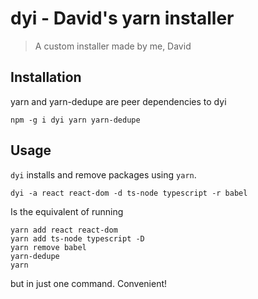 # dyi - David's yarn installer
> A custom installer made by me, David

## Installation

yarn and yarn-dedupe are peer dependencies to dyi

```shell
npm -g i dyi yarn yarn-dedupe
```

## Usage

`dyi` installs and remove packages using `yarn`.

```shell
dyi -a react react-dom -d ts-node typescript -r babel 
```

Is the equivalent of running
```shell
yarn add react react-dom
yarn add ts-node typescript -D
yarn remove babel
yarn-dedupe
yarn
```

but in just one command. Convenient!
